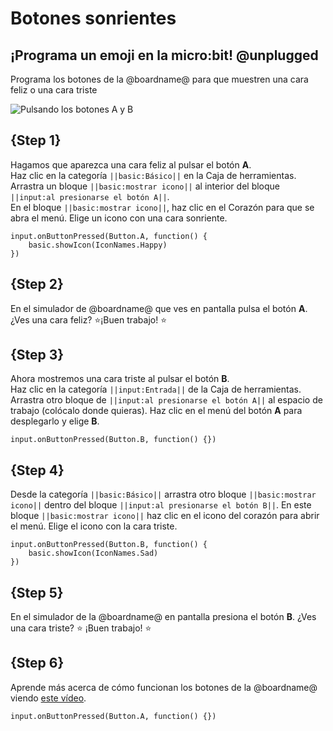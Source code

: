 # Botones sonrientes

## ¡Programa un emoji en la micro:bit! @unplugged

Programa los botones de la @boardname@ para que muestren una cara feliz o una cara triste 

![Pulsando los botones A y B](/static/mb/projects/smiley-buttons/sim.gif)

## {Step 1}

Hagamos que aparezca una cara feliz al pulsar el botón **A**.   
Haz clic en la categoría `||basic:Básico||` en la Caja de herramientas. Arrastra un bloque `||basic:mostrar icono||` al interior del bloque `||input:al presionarse el botón A||`.  
En el bloque `||basic:mostrar icono||`, haz clic en el Corazón para que se abra el menú. Elige un icono con una cara sonriente.

```blocks
input.onButtonPressed(Button.A, function() { 
    basic.showIcon(IconNames.Happy)
})
```

## {Step 2}

En el simulador de @boardname@ que ves en pantalla pulsa el botón **A**. ¿Ves una cara feliz? ⭐¡Buen trabajo! ⭐

## {Step 3}

Ahora mostremos una cara triste al pulsar el botón **B**.  
Haz clic en la categoría `||input:Entrada||` de la Caja de herramientas. Arrastra otro bloque de `||input:al presionarse el botón A||` al espacio de trabajo (colócalo donde quieras). Haz clic en el menú del botón **A** para desplegarlo y elige **B**.

```blocks
input.onButtonPressed(Button.B, function() {})
```

## {Step 4}

Desde la categoría `||basic:Básico||` arrastra otro bloque `||basic:mostrar icono||` dentro del bloque `||input:al presionarse el botón B||`. En este bloque `||basic:mostrar icono||` haz clic en el icono del corazón para abrir el menú. Elige el icono con la cara triste.

```blocks
input.onButtonPressed(Button.B, function() {
    basic.showIcon(IconNames.Sad)
})
```

## {Step 5}

En el simulador de la @boardname@ en pantalla presiona el botón **B**. ¿Ves una cara triste? ⭐ ¡Buen trabajo! ⭐


## {Step 6}

Aprende más acerca de cómo funcionan los botones de la @boardname@ viendo [este vídeo](https://youtu.be/t_Qujjd_38o).

```template
input.onButtonPressed(Button.A, function() {})
```